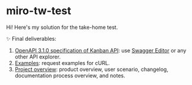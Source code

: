 # miro-tw-test
Hi! Here's my solution for the take-home test.

✨ Final deliverables:
1. [OpenAPI 3.1.0 specification of Kanban API](kanban-v2.json): use [Swagger Editor](https://editor-next.swagger.io/) or any other API explorer.
2. [Examples](kanban-api-examples.md): request examples for cURL.
3. [Project overview](kanban-api-overview.md): product overview, user scenario, changelog, documentation process overview, and notes.
